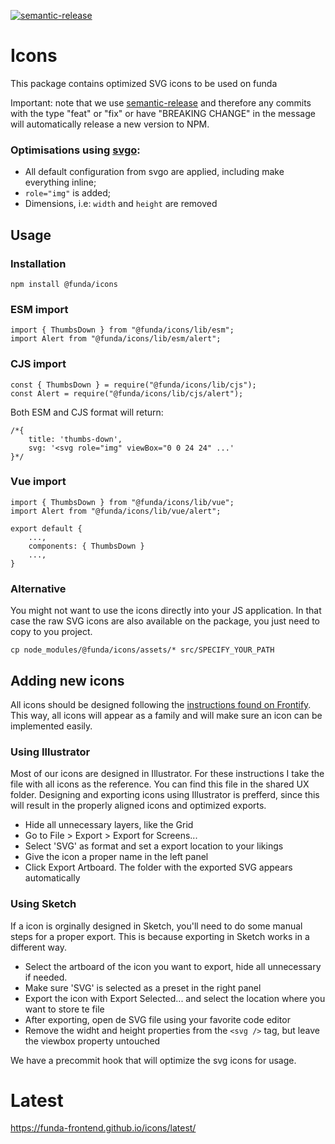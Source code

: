 [![semantic-release](https://img.shields.io/badge/%20%20%F0%9F%93%A6%F0%9F%9A%80-semantic--release-e10079.svg)](https://github.com/semantic-release/semantic-release)

# Icons

This package contains optimized SVG icons to be used on funda

Important: note that we use [semantic-release](https://github.com/semantic-release/semantic-release) and therefore any commits with the type "feat" or "fix" or have "BREAKING CHANGE" in the message will automatically release a new version to NPM.

### Optimisations using [svgo](https://github.com/svg/svgo):

- All default configuration from svgo are applied, including make everything inline;
- `role="img"` is added;
- Dimensions, i.e: `width` and `height` are removed
  
## Usage

### Installation

    npm install @funda/icons

### ESM import

    import { ThumbsDown } from "@funda/icons/lib/esm";
    import Alert from "@funda/icons/lib/esm/alert";

### CJS import

    const { ThumbsDown } = require("@funda/icons/lib/cjs");
    const Alert = require("@funda/icons/lib/cjs/alert");

Both ESM and CJS format will return:

    /*{
        title: 'thumbs-down',
        svg: '<svg role="img" viewBox="0 0 24 24" ...'
    }*/

### Vue import

    import { ThumbsDown } from "@funda/icons/lib/vue";
    import Alert from "@funda/icons/lib/vue/alert";

    export default {
        ...,
        components: { ThumbsDown }
        ...,
    }

### Alternative

You might not want to use the icons directly into your JS application.
In that case the raw SVG icons are also available on the package, you just need to copy to you project.

    cp node_modules/@funda/icons/assets/* src/SPECIFY_YOUR_PATH

## Adding new icons

All icons should be designed following the [instructions found on Frontify](https://funda.frontify.com/d/d9gw4zTPqYFU/style-guide#/building-blocks/iconography). This way, all icons will appear as a family and will make sure an icon can be implemented easily.

### Using Illustrator

Most of our icons are designed in Illustrator. For these instructions I take the file with all icons as the reference. You can find this file in the shared UX folder. Designing and exporting icons using Illustrator is prefferd, since this will result in the properly aligned icons and optimized exports.

- Hide all unnecessary layers, like the Grid
- Go to File > Export > Export for Screens...
- Select 'SVG' as format and set a export location to your likings
- Give the icon a proper name in the left panel
- Click Export Artboard. The folder with the exported SVG appears automatically

### Using Sketch

If a icon is orginally designed in Sketch, you'll need to do some manual steps for a proper export. This is because exporting in Sketch works in a different way.

- Select the artboard of the icon you want to export, hide all unnecessary if needed.
- Make sure 'SVG' is selected as a preset in the right panel
- Export the icon with Export Selected... and select the location where you want to store te file
- After exporting, open de SVG file using your favorite code editor
- Remove the widht and height properties from the `<svg />` tag, but leave the viewbox property untouched

We have a precommit hook that will optimize the svg icons for usage.

# Latest

https://funda-frontend.github.io/icons/latest/
